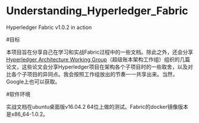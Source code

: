 # Understanding_Hyperledger_Fabric
Hyperledger Fabric v1.0.2 in action 

#目标

本项目旨在分享自己在学习和实战Fabric过程中的一些文档。除此之外，还会分享[Hyperledger Architecture Working Group](https://wiki.hyperledger.org/groups/architecture/architecture-wg)（超级账本架构工作组）组织的几篇论文，这些论文会分享Hyperledger项目在架构各个子项目时的一些取舍，以及对比各个子项目的异同点。我会按照工作组放出的节奏一一共享出来。当然，Google上也可以获取。

#软件环境

实战文档在ubuntu桌面版v16.04.2 64位上做的测试。Fabric的docker镜像版本是x86_64-1.0.2。
